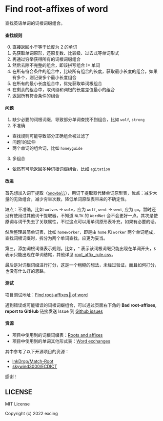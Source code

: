 # Find root-affixes of word

查找英语单词的词根词缀组合。

#### 查找规则

0. 直接返回小于等于长度为 2 的单词
1. 先获取单词原形，还原复数、比较级、过去式等单词形式
2. 再通过穷举获得所有的词根词缀组合
3. 然后去除不完整的组合，即该拼写组合 != 单词
4. 在所有符合条件的组合中，比较所有组合的长度，获取最小长度的组合，如果有多个，则记录多个最小长度组合
5. 在所有的最小长度组合中，优先获取单词根组合
6. 在剩余的组合中，取词缀和词根的长度差值最小的组合
7. 返回所有符合条件的组合

#### 问题

1. 缺少必要的词根词缀，导致部分单词查找不到组合，比如 `wolf`, `strong`
2. 不准确
  - 查找规则可能导致部分正确组合被过滤了
  - 问题1的延伸
  - 两个单词的组合词，比如 `honeyguide`
3. 多组合
  - 依然有可能返回多种词根词缀组合，比如 `agitation`

#### 改进

首先想加入词干提取（[`Snowball`](https://snowballstem.org/)），用词干提取器代替单词原型表，优点：减少大量的无效组合，减少穷举次数，降低单词原型表带来的不确定性。

缺点：不准确，比如 `wolves` -> `wolv`，应为 `wolf`, `went` -> `went`, 应为 `go`。暂时还没有使用过其他词干提取器，不知道 `NLTK` 的 `WordNet` 会不会更好一点。其次是使原词与词干失去了关联属性，不过这点可以用单词原形表补充，如果有必要的话。

然后整理最简单词表，比如 `homeworker`，即是由 `home` 和 `worker` 两个单词组成，查找词根词缀时，拆分为两个单词查找，应更为妥当。

第三，添加词根词缀表示规则。比如，`^` 表示该词根词缀只能出现在单词开头，`$` 表示只能出现在单词结尾，其他详见 [root_affix_rule.csv](root_affix_rule.csv)。

最后是对词根词缀进行打分，这是一个粗糙的想法，未经过验证，而且如何打分，也没有什么好的思路。

#### 测试

项目测试地址：[Find root-affixes🍂 of word](https://excing.github.io/find-roots-of-word/index.html)

遇到错误或可能错误的词根词缀组合，可以通过页面右下角的 **Bad root-affixes, report to GitHub** 链接发送 Issue 到 [Github issues](https://github.com/excing/find-roots-of-word/issues)

#### 资源

- 项目中使用到的词根词缀表：[Roots and affixes](roots-and-affixes.csv)
- 项目中使用到的单词其他形式表：[Word exchanges](word-exchanges.csv)

其中参考了以下开源项目的资源：

- [lnkDrop/Match-Root](https://github.com/lnkDrop/Match-Root)
- [skywind3000/ECDICT](https://github.com/skywind3000/ECDICT)

感谢！

## LICENSE

MIT License

Copyright (c) 2022 excing